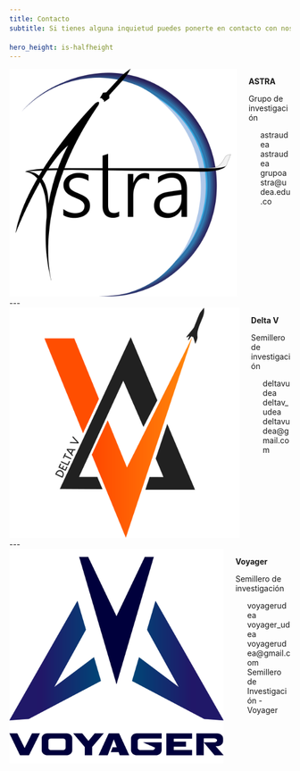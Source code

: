 ```yaml
---
title: Contacto
subtitle: Si tienes alguna inquietud puedes ponerte en contacto con nosotros

hero_height: is-halfheight
---
```

<link href="../assets/css/custom.css" rel="stylesheet" type="text/css">
<style>
    @media (max-width: 767px) {
        img {
            width: 60%;
            margin-bottom: -20px;
        }
    }
</style>


<div class="columns is-multiline is-centered is-vcentered">
  <div class="column is-3 has-text-centered">
    <img src="/icons/astra.png" alt="Logo ASTRA" id="img-contact">
  </div>
  <div class="column is-4">
    <p class="title is-5"><b>ASTRA</b></p>
    <p class="subtitle is-6">Grupo de investigación</p>
    <div class="columns is-vcentered">
      <div class="column is-social has-text-centered">
        <a href="https://www.facebook.com/astraudea/" aria-label="Facebook de ASTRA" target="_blank"><i class="fab fa-facebook fa-3x"></i></a>
      </div>
      <div class="column">astraudea</div>
    </div>
    <div class="columns is-vcentered">
      <div class="column is-social has-text-centered">
        <a href="https://www.instagram.com/astraudea/" aria-label="Instagram de ASTRA" target="_blank"><i class="fab fa-instagram fa-3x"></i></a>
      </div>
      <div class="column">astraudea</div>
    </div>
    <div class="columns is-vcentered">
      <div class="column is-social has-text-centered">
        <a href="mailto:grupoastra@udea.edu.co" aria-label="Correo de ASTRA" target="_blank"><i class="fa fa-envelope fa-3x"></i></a>
      </div>
      <div class="column">grupoastra@udea.edu.co</div>
    </div>
  </div>
</div>
---
<div class="columns is-multiline is-centered is-vcentered">
  <div class="column is-3 has-text-centered">
    <img src="/icons/deltav.png" alt="Logo Delta V" id="img-contact">
  </div>
  <div class="column is-4">
    <p class="title is-5"><b>Delta V</b></p>
    <p class="subtitle is-6">Semillero de investigación</p>
    <div class="columns is-vcentered">
      <div class="column is-social has-text-centered">
        <a href="https://www.facebook.com/deltavudea/" aria-label="Facebook de Delta V" target="_blank"><i class="fab fa-facebook fa-3x"></i></a>
      </div>
      <div class="column">deltavudea</div>
    </div>
    <div class="columns is-vcentered">
      <div class="column is-social has-text-centered">
        <a href="https://www.instagram.com/deltav_udea/" aria-label="Instagram de Delta V" target="_blank"><i class="fab fa-instagram fa-3x"></i></a>
      </div>
      <div class="column">deltav_udea</div>
    </div>
    <div class="columns is-vcentered">
      <div class="column is-social has-text-centered">
        <a href="mailto:deltavudea@gmail.com" aria-label="Correo de Delta V" target="_blank"><i class="fa fa-envelope fa-3x"></i></a>
      </div>
      <div class="column">deltavudea@gmail.com</div>
    </div>
  </div>
</div>
---
<div class="columns is-multiline is-centered is-vcentered">
  <div class="column is-3 has-text-centered">
    <img src="/icons/voyager.png" alt="Logo Voyager" id="img-contact">
  </div>
  <div class="column is-4">
    <p class="title is-5"><b>Voyager</b></p>
    <p class="subtitle is-6">Semillero de investigación</p>
    <div class="columns is-vcentered">
      <div class="column is-social has-text-centered">
        <a href="https://www.facebook.com/voyagerudea/" aria-label="Facebook de Voyager" target="_blank"><i class="fab fa-facebook fa-3x"></i></a>
      </div>
      <div class="column">voyagerudea</div>
    </div>
    <div class="columns is-vcentered">
      <div class="column is-social has-text-centered">
        <a href="https://www.instagram.com/voyager_udea/" aria-label="Instagram de Voyager" target="_blank"><i class="fab fa-instagram fa-3x"></i></a>
      </div>
      <div class="column">voyager_udea</div>
    </div>
    <div class="columns is-vcentered">
      <div class="column is-social has-text-centered">
        <a href="mailto:voyagerudea@gmail.com" aria-label="Correo de Voyager" target="_blank"><i class="fa fa-envelope fa-3x"></i></a>
      </div>
      <div class="column">voyagerudea@gmail.com</div>
    </div>
    <div class="columns is-vcentered">
      <div class="column is-social has-text-centered">
        <a href="https://www.youtube.com/@semillerodeinvestigacionvo6324" aria-label="Canal de Youtube de Voyager" target="_blank"><i class="fab fa-youtube fa-3x"></i></a>
      </div>
      <div class="column">Semillero de Investigación - Voyager</div>
    </div>
  </div>
</div>